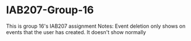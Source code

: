# IAB207-Group-16
This is group 16's IAB207 assignment
Notes:
Event deletion only shows on events that the user has created. It doesn't show normally
